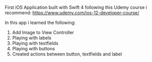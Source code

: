 First iOS Application built with Swift 4 following this Udemy course i recommend:
https://www.udemy.com/ios-12-developer-course/


In this app i learned the following:
1. Add Image to View Controller
1. Playing with labels
1. Playing with textfields
1. Playing with buttons
1. Created actions between button, textfields and label
